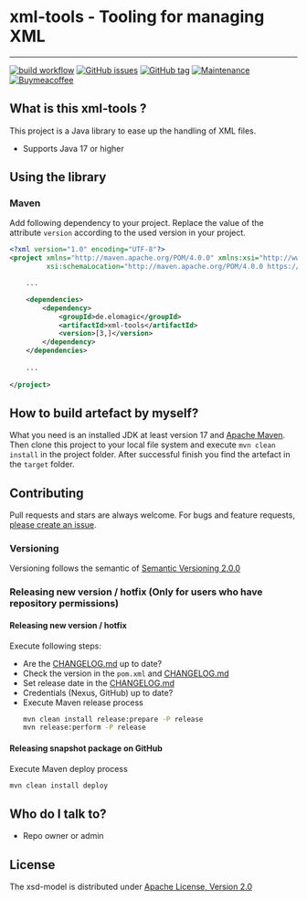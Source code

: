 # xml-tools - Tooling for managing XML

---

[![build workflow](https://github.com/elomagic/xml-tools/actions/workflows/maven.yml/badge.svg)](https://github.com/elomagic/xml-tools/actions)
[![GitHub issues](https://img.shields.io/github/issues-raw/elomagic/xml-tools)](https://github.com/elomagic/xml-tools/issues)
[![GitHub tag](https://img.shields.io/github/tag/elomagic/xml-tools.svg)](https://GitHub.com/elomagic/xml-tools/tags/)
[![Maintenance](https://img.shields.io/badge/Maintained%3F-yes-green.svg)](https://github.com/elomagic/xml-tools/graphs/commit-activity)
[![Buymeacoffee](https://badgen.net/badge/icon/buymeacoffee?icon=buymeacoffee&label)](https://www.buymeacoffee.com/elomagic)

## What is this xml-tools ? ###

This project is a Java library to ease up the handling of XML files.

* Supports Java 17 or higher

## Using the library

### Maven

Add following dependency to your project. Replace the value of the attribute ```version``` according to the used
version in your project.

```xml
<?xml version="1.0" encoding="UTF-8"?>
<project xmlns="http://maven.apache.org/POM/4.0.0" xmlns:xsi="http://www.w3.org/2001/XMLSchema-instance"
         xsi:schemaLocation="http://maven.apache.org/POM/4.0.0 https://maven.apache.org/maven-v4_0_0.xsd">

    ...

    <dependencies>
        <dependency>
            <groupId>de.elomagic</groupId>
            <artifactId>xml-tools</artifactId>
            <version>[3,]</version>
        </dependency>
    </dependencies>
    
    ...
    
</project>
```

## How to build artefact by myself?

What you need is an installed JDK at least version 17 and [Apache Maven](https://maven.apache.org).
Then clone this project to your local file system and execute `mvn clean install` in the project folder. After successful finish you find 
the artefact in the `target` folder.

## Contributing

Pull requests and stars are always welcome. For bugs and feature requests, [please create an issue](../../issues/new).

### Versioning

Versioning follows the semantic of [Semantic Versioning 2.0.0](https://semver.org/)

### Releasing new version / hotfix (Only for users who have repository permissions)

#### Releasing new version / hotfix

Execute following steps:

* Are the [CHANGELOG.md](https://github.com/elomagic/xml-tools/blob/main/CHANGELOG.md) up to date?
* Check the version in the ```pom.xml``` and [CHANGELOG.md](https://github.com/elomagic/xml-tools/blob/main/CHANGELOG.md)
* Set release date in the [CHANGELOG.md](https://github.com/elomagic/xml-tools/blob/main/CHANGELOG.md)
* Credentials (Nexus, GitHub) up to date?
* Execute Maven release process
  ```bash
  mvn clean install release:prepare -P release
  mvn release:perform -P release
  ```

#### Releasing snapshot package on GitHub 

Execute Maven deploy process

```bash
mvn clean install deploy
```

  
## Who do I talk to? ###

* Repo owner or admin

## License

The xsd-model is distributed under [Apache License, Version 2.0](http://www.apache.org/licenses/LICENSE-2.0)
